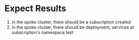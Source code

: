 # Expect Results
1. in the spoke cluster, there should be a subscription created
2. in the spoke cluster, there should be deployment, services at subscription's
   namespace
test
